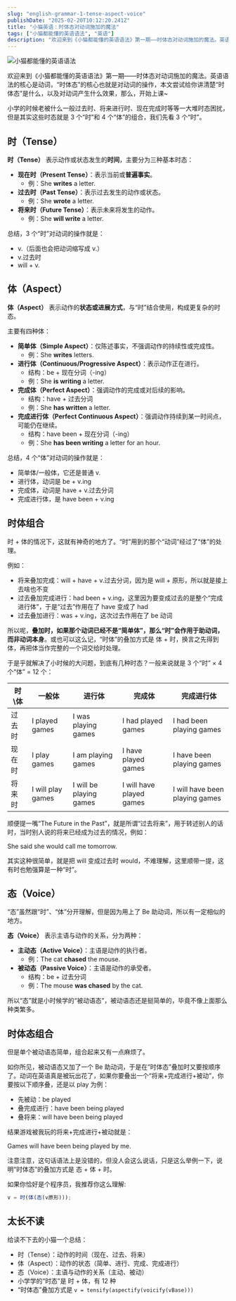 ```yaml
---
slug: "english-grammar-1-tense-aspect-voice"
publishDate: "2025-02-20T10:12:20.241Z"
title: "小猫英语：时体态对动词施加的魔法"
tags: ["小猫都能懂的英语语法", "英语"]
description: "欢迎来到《小猫都能懂的英语语法》第一期——时体态对动词施加的魔法。英语语法的核心是动词，“时体态”的核心也就是对动词的操作，本文尝试给你讲清楚“时体态”是什么，以及对动词产生什么效果，那么，开始上课~"
---
```


![小猫都能懂的英语语法](https://img.ssshooter.com/img/cats/1.jpg)

欢迎来到《小猫都能懂的英语语法》第一期——时体态对动词施加的魔法。英语语法的核心是动词，“时体态”的核心也就是对动词的操作，本文尝试给你讲清楚“时体态”是什么，以及对动词产生什么效果，那么，开始上课~

小学的时候老被什么一般过去时、将来进行时、现在完成时等等一大堆时态困扰，但是其实这些时态就是 3 个“时”和 4 个“体”的组合，我们先看 3 个“时”。

## 时（Tense）

**时（Tense）** 表示动作或状态发生的**时间**，主要分为三种基本时态：

- **现在时（Present Tense）**：表示当前或**普遍事实**。
  - 例：She **writes** a letter.
- **过去时（Past Tense）**：表示过去发生的动作或状态。
  - 例：She **wrote** a letter.
- **将来时（Future Tense）**：表示未来将发生的动作。
  - 例：She **will write** a letter.

总结，3 个“时”对动词的操作就是：

- v.（后面也会把动词缩写成 v.）
- v.过去时
- will + v.

## 体（Aspect）

**体（Aspect）** 表示动作的**状态或进展方式**，与“时”结合使用，构成更复杂的时态。

主要有四种体：

- **简单体（Simple Aspect）**：仅陈述事实，不强调动作的持续性或完成性。
  - 例：She **writes** letters.
- **进行体（Continuous/Progressive Aspect）**：表示动作正在进行。
  - 结构：be + 现在分词（-ing）
  - 例：She **is writing** a letter.
- **完成体（Perfect Aspect）**：强调动作的完成或对后续的影响。
  - 结构：have + 过去分词
  - 例：She **has written** a letter.
- **完成进行体（Perfect Continuous Aspect）**：强调动作持续到某一时间点，可能仍在继续。
  - 结构：have been + 现在分词（-ing）
  - 例：She **has been writing** a letter for an hour.

总结，4 个“体”对动词的操作就是：

- 简单体/一般体，它还是普通 v.
- 进行体，动词是 be + v.ing
- 完成体，动词是 have + v.过去分词
- 完成进行体，是 have been + v.ing

## 时体组合

时 + 体的情况下，这就有神奇的地方了。“时”用到的那个“动词”经过了“体”的处理。

例如：

- 将来叠加完成：will + have + v.过去分词，因为是 will + 原形，所以就是接上去啥也不变
- 过去叠加完成进行：had been + v.ing，这里因为要变成过去的是整个“完成进行体”，于是“过去”作用在了 have 变成了 had
- 过去叠加进行：was + v.ing，这次过去作用在了 be 动词

所以呢，**叠加时，如果那个动词已经不是“简单体”，那么“时”会作用于助动词，而非动词本身**。或也可以这么记，“时体”的叠加方式是 体 + 时，换言之先得到体，再把体当作完整的一个词交给时处理。

于是乎就解决了小时候的大问题，到底有几种时态？一般来说就是 3 个“时” × 4 个“体” = 12 个：

| 时\体  | 一般体            | 进行体                  | 完成体                   | 完成进行体                     |
| ------ | ----------------- | ----------------------- | ------------------------ | ------------------------------ |
| 过去时 | I played games    | I was playing games     | I had played games       | I had been playing games       |
| 现在时 | I play games      | I am playing games      | I have played games      | I have been playing games      |
| 将来时 | I will play games | I will be playing games | I will have played games | I will have been playing games |

顺便提一嘴“The Future in the Past”，就是所谓“过去将来”，用于转述别人的话时，当时别人说的将来已经成为过去的情况，例如：

She said she would call me tomorrow.

其实这种很简单，就是把 will 变成过去时 would，不难理解，这里顺带一提，这有时也勉强算是一种“时”。

## 态（Voice）

“态”虽然跟“时”、“体”分开理解，但是因为用上了 Be 助动词，所以有一定相似的地方。

**态（Voice）** 表示主语与动作的关系，分为两种：

- **主动态（Active Voice）**：主语是动作的执行者。
  - 例：The cat **chased** the mouse.
- **被动态（Passive Voice）**：主语是动作的承受者。
  - 结构：be + 过去分词
  - 例：The mouse **was chased** by the cat.

所以“态”就是小时候学的“被动语态”，被动语态还是挺简单的，毕竟不像上面那么种类繁多。

## 时体态组合

但是单个被动语态简单，组合起来又有一点麻烦了。

如你所见，被动语态又加了一个 Be 助动词，于是在“时体态”叠加时又要按顺序了。动词在英语真是被玩出花了，如果你要叠出一个“将来+完成进行+被动”，你要按以下顺序叠，还是以 play 为例：

- 先被动：be played
- 叠完成进行：have been being played
- 叠将来：will have been being played

结果游戏被我玩的将来+完成进行+被动就是：

Games will have been being played by me.

注意注意，这句话语法上是没错的，但没人会这么说话，只是这么举例一下，说明“时体态”的叠加方式是 态 + 体 + 时。

如果你恰好是个程序员，我推荐你这么理解:

```ts
v = 时(体(态(v原形)));
```

## 太长不读

给读不下去的小猫一个总结：

- 时（Tense）：动作的时间（现在、过去、将来）
- 体（Aspect）：动作的状态（简单、进行、完成、完成进行）
- 态（Voice）：主语与动作的关系（主动、被动）
- 小学学的“时态”是 时 + 体，有 12 种
- “时体态”叠加方式是 `v = tensify(aspectify(voicify(vBase)))`
